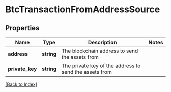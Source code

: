 # BtcTransactionFromAddressSource

## Properties

Name | Type | Description | Notes
------------ | ------------- | ------------- | -------------
**address** | **string** | The blockchain address to send the assets from |
**private_key** | **string** | The private key of the address to send the assets from |

[[Back to Index]](../index.md)
